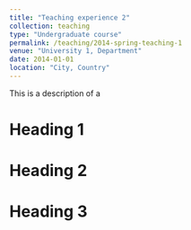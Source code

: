 ```yaml
---
title: "Teaching experience 2"
collection: teaching
type: "Undergraduate course"
permalink: /teaching/2014-spring-teaching-1
venue: "University 1, Department"
date: 2014-01-01
location: "City, Country"
---
```

This is a description of a  

Heading 1
======

Heading 2
======

Heading 3
======